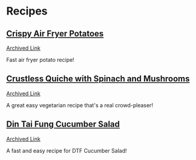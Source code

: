 # Recipes

## [Crispy Air Fryer Potatoes](https://natashaskitchen.com/air-fryer-potatoes/)

[Archived Link](https://web.archive.org/web/20240413055827/https://natashaskitchen.com/air-fryer-potatoes/)

Fast air fryer potato recipe!

## [Crustless Quiche with Spinach and Mushrooms](https://www.themediterraneandish.com/mushroom-spinach-crustless-quiche/)

[Archived Link](https://web.archive.org/web/20240802010738/https://www.themediterraneandish.com/mushroom-spinach-crustless-quiche/)

A great easy vegetarian recipe that's a real crowd-pleaser!

## [Din Tai Fung Cucumber Salad](https://www.platingsandpairings.com/din-tai-fung-cucumber-salad-recipe/)

[Archived Link](https://web.archive.org/web/20241002164454/https://www.platingsandpairings.com/din-tai-fung-cucumber-salad-recipe/)

A fast and easy recipe for DTF Cucumber Salad!
